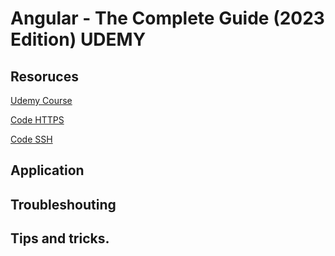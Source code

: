 # Angular - The Complete Guide (2023 Edition) UDEMY

## Resoruces

[Udemy Course](https://www.udemy.com/course/the-complete-guide-to-angular-2/)

[Code HTTPS](https://github.com/Miguel-Angel-Martin/angular-course.git)

[Code SSH](git@github.com:Miguel-Angel-Martin/angular-course.git)

## Application


## Troubleshouting

## Tips and tricks.